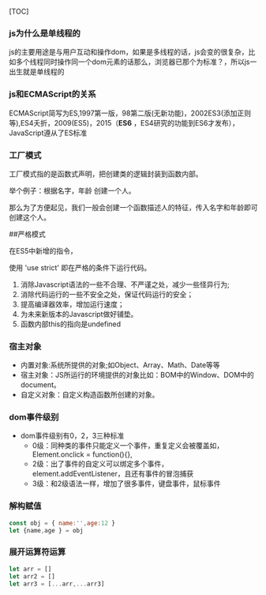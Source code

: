 [TOC]



### js为什么是单线程的

js的主要用途是与用户互动和操作dom，如果是多线程的话，js会变的很复杂，比如多个线程同时操作同一个dom元素的话那么，浏览器已那个为标准？，所以js一出生就是单线程的

### js和ECMAScript的关系

ECMAScript简写为ES,1997第一版，98第二版(无新功能)，2002ES3(添加正则等),ES4夭折，2009(ES5)，2015（**ES6** ，ES4研究的功能到ES6才发布），JavaScript遵从了ES标准

### 工厂模式

工厂模式指的是函数式声明，把创建类的逻辑封装到函数内部。

举个例子：根据名字，年龄 创建一个人。

那么为了方便起见，我们一般会创建一个函数描述人的特征，传入名字和年龄即可创建这个人。

##严格模式 

在ES5中新增的指令，

使用 'use strict' 即在严格的条件下运行代码。 

1. 消除Javascript语法的一些不合理、不严谨之处，减少一些怪异行为;
2. 消除代码运行的一些不安全之处，保证代码运行的安全；
3. 提高编译器效率，增加运行速度；
4. 为未来新版本的Javascript做好铺垫。
5. 函数内部this的指向是undefined

### 宿主对象 

+ 内置对象:系统所提供的对象;如Object、Array、Math、Date等等 
+ 宿主对象：JS所运行的环境提供的对象比如：BOM中的Window、DOM中的document。 
+ 自定义对象：自定义构造函数所创建的对象。 

### dom事件级别

+ dom事件级别有0，2，3三种标准
  + 0级：同种类的事件只能定义一个事件，重复定义会被覆盖如，Element.onclick = function(){},
  + 2级：出了事件的自定义可以绑定多个事件，element.addEventListener，且还有事件的冒泡捕获
  + 3级：和2级语法一样，增加了很多事件，键盘事件，鼠标事件

### 解构赋值

```js
const obj = { name:'',age:12 }
let {name,age } = obj
```

### 展开运算符运算

```js
let arr = []
let arr2 = []
let arr3 = [...arr,...arr3]
```









